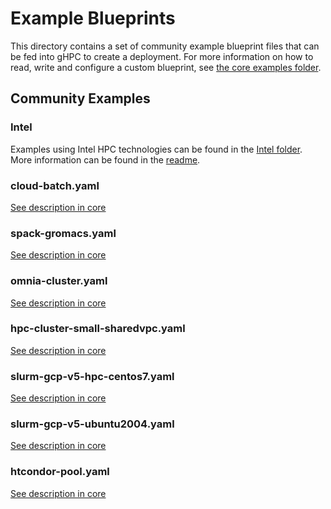 # Example Blueprints

This directory contains a set of community example blueprint files that can be
fed into gHPC to create a deployment. For more information on how to read, write
and configure a custom blueprint, see
[the core examples folder](../../examples/README.md).

## Community Examples

### Intel

Examples using Intel HPC technologies can be found in the
[Intel folder](intel). More information can be found in the
[readme](intel/README.md).

### cloud-batch.yaml

[See description in core](../../examples/README.md/#cloud-batchyaml--)

### spack-gromacs.yaml

[See description in core](../../examples/README.md#spack-gromacsyaml--)

### omnia-cluster.yaml

[See description in core](../../examples/README.md#omnia-clusteryaml--)

### hpc-cluster-small-sharedvpc.yaml

[See description in core](../../examples/README.md#hpc-cluster-small-sharedvpcyaml--)

### slurm-gcp-v5-hpc-centos7.yaml

[See description in core](../../examples/README.md#slurm-gcp-v5-hpc-centos7yaml-)

### slurm-gcp-v5-ubuntu2004.yaml

[See description in core](../../examples/README.md#slurm-gcp-v5-ubuntu2004yaml-)

### htcondor-pool.yaml

[See description in core](../../examples/README.md#htcondor-poolyaml--)
